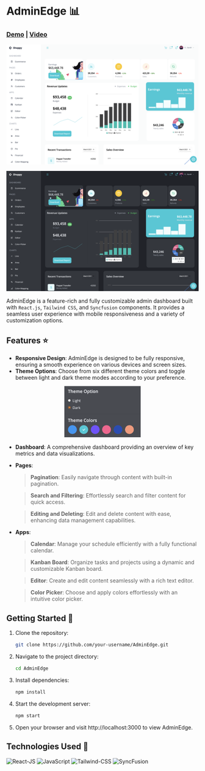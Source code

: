 # AdminEdge 📊

### [Demo](https://admin-edge.vercel.app) | [Video](https://youtu.be/TSOPW58Zfa0)

<img src ="readme_assets/admin.png"></img>

<img src ="readme_assets/admin_dark.png"></img>

AdminEdge is a feature-rich and fully customizable admin dashboard built with `React.js`, `Tailwind CSS`, and `Syncfusion` components. It provides a seamless user experience with mobile responsiveness and a variety of customization options.

## Features ⭐️

- **Responsive Design**: AdminEdge is designed to be fully responsive, ensuring a smooth experience on various devices and screen sizes.
- **Theme Options**: Choose from six different theme colors and toggle between light and dark theme modes according to your preference.

<div align='center'><img src='./readme_assets/theme.png' width='200' /></div>

- **Dashboard**: A comprehensive dashboard providing an overview of key metrics and data visualizations.
- **Pages**:    
    >**Pagination**: Easily navigate through content with built-in pagination.
    
    >**Search and Filtering**: Effortlessly search and filter content for quick access.
    
    >**Editing and Deleting**: Edit and delete content with ease, enhancing data management capabilities.

- **Apps**:
    >**Calendar**: Manage your schedule efficiently with a fully functional calendar.
    
    >**Kanban Board**: Organize tasks and projects using a dynamic and customizable Kanban board.
    
    >**Editor**: Create and edit content seamlessly with a rich text editor.
    
    >**Color Picker**: Choose and apply colors effortlessly with an intuitive color picker.


## Getting Started 🚀
1. Clone the repository:

    ```bash
    git clone https://github.com/your-username/AdminEdge.git
    ```
2. Navigate to the project directory:

    ```bash
    cd AdminEdge
    ```
3. Install dependencies:

    ```bash
    npm install
    ```

4. Start the development server:

    ```bash
    npm start
    ```

5. Open your browser and visit http://localhost:3000 to view AdminEdge.

## Technologies Used 🚀

![React-JS](https://img.shields.io/badge/ReactJs-20232A?style=for-the-badge&logo=react&logoColor=61DAFB)
![JavaScript](https://img.shields.io/badge/JavaScript-323330?style=for-the-badge&logo=javascript&logoColor=F7DF1E)
![Tailwind-CSS](https://img.shields.io/badge/Tailwind-blue?style=for-the-badge&logo=tailwindcss&logoColor=61DAFB)
![SyncFusion](https://img.shields.io/badge/SyncFusion-ADE?style=for-the-badge&logo=firebas&logoColor=white)